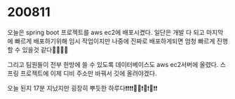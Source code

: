 # 200811

오늘은 spring boot 프로젝트를 aws ec2에 배포시켰다. 일단은 개발 다 되고 마지막에 빠르게 배포하기위해 임시 작업이지만 나중에 진짜로 배포하게되면 엄청 빠르게 진행할 수 있을것 같다🙌🙌🙌🙌



그리고 팀원들이 전부 한방에 쓸 수 있도록 데이터베이스도 aws ec2서버에 올렸다. 스프링 프로젝트에 이제 디비 주소만 바꿔서 깃에 올려야겠다.



오늘 된지 17분 지났지만 굉장히 뿌듯한 하루다❗❗❗❗🥰🥰❗🥰❗🥰❗❗